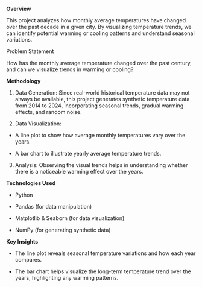 **Overview**

This project analyzes how monthly average temperatures have changed over the past decade in a given city. By visualizing temperature trends, we can identify potential warming or cooling patterns and understand seasonal variations.

Problem Statement

How has the monthly average temperature changed over the past century, and can we visualize trends in warming or cooling?


**Methodology**

1. Data Generation: Since real-world historical temperature data may not always be available, this project generates synthetic temperature data from 2014 to 2024, incorporating seasonal trends, gradual warming effects, and random noise.

2. Data Visualization:

- A line plot to show how average monthly temperatures vary over the years.

- A bar chart to illustrate yearly average temperature trends.

3. Analysis: Observing the visual trends helps in understanding whether there is a noticeable warming effect over the years.

**Technologies Used**

- Python

- Pandas (for data manipulation)

- Matplotlib & Seaborn (for data visualization)

- NumPy (for generating synthetic data)

**Key Insights**

- The line plot reveals seasonal temperature variations and how each year compares.

- The bar chart helps visualize the long-term temperature trend over the years, highlighting any warming patterns.
